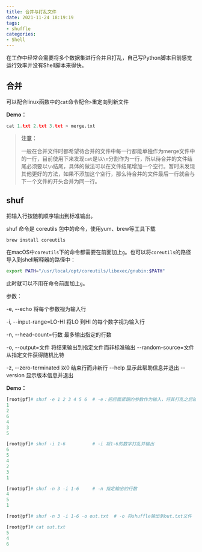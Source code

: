 ```yaml
---
title: 合并与打乱文件
date: 2021-11-24 18:19:19
tags:
- shuffle
categories:
- Shell
---
```

在工作中经常会需要将多个数据集进行合并且打乱，自己写Python脚本目前感觉运行效率并没有Shell脚本来得快。
<!-- more -->

## 合并

可以配合linux函数中的`cat`命令配合`>`重定向到新文件

**Demo：**

```python
cat 1.txt 2.txt 3.txt > merge.txt
```

> **注意：**
>
> 一般在合并文件时都希望待合并的文件中每一行都能单独作为merge文件中的一行，目前使用下来发现`cat`是以`\n`分割作为一行，所以待合并的文件结尾必须要以`\n`结尾，具体的做法可以在文件结尾增加一个空行。暂时未发现其他更好的方法，如果不添加这个空行，那么待合并的文件最后一行就会与下一个文件的开头合并为同一行。

## shuf

把输入行按随机顺序输出到标准输出。

shuf 命令是 coreutils 包中的命令，使用yum、brew等工具下载

```bash
brew install coreutils
```

在macOS中`coreutils`下的命令都需要在前面加上`g`。也可以将`coreutils`的路径导入到shell解释器的路径中：

```bash
export PATH="/usr/local/opt/coreutils/libexec/gnubin:$PATH"
```

此时就可以不用在命令前面加上`g`。

参数：

-e, --echo							 	将每个参数视为输入行

-i, --input-range=LO-HI			将LO 到HI 的每个数字视为输入行

-n, --head-count=行数		 	最多输出指定的行数

-o, --output=文件				 	将结果输出到指定文件而非标准输出
      --random-source=文件	   从指定文件获得随机比特

-z, --zero-terminated				以0 结束行而非新行
      --help								  显示此帮助信息并退出
      --version							 显示版本信息并退出

**Demo：**

```python
[root@pf]# shuf -e 1 2 3 4 5 6 	# -e：把后面紧跟的参数作为输入，将其打乱之后输出
1
2
6
4
3
5

[root@pf]# shuf -i 1-6			# -i 将1-6的数字打乱并输出
6
5
4
2
3
1

[root@pf]# shuf -n 3 -i 1-6		# -n 指定输出的行数
4
5
1

[root@pf]# shuf -n 3 -i 1-6 -o out.txt	# -o 将shuffle输出到out.txt文件

[root@pf]# cat out.txt
5
4
6
```
